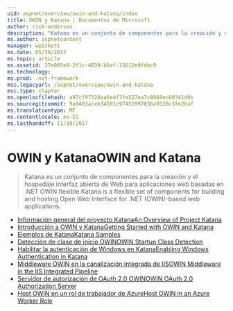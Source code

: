 ```yaml
---
uid: aspnet/overview/owin-and-katana/index
title: OWIN y Katana | Documentos de Microsoft
author: rick-anderson
description: "Katana es un conjunto de componentes para la creación y el hospedaje interfaz abierta de Web para aplicaciones web basadas en .NET OWIN flexible."
ms.author: aspnetcontent
manager: wpickett
ms.date: 05/30/2013
ms.topic: article
ms.assetid: 37e005e9-2f1c-4039-b6ef-15612e0fdbc9
ms.technology: 
ms.prod: .net-framework
msc.legacyurl: /aspnet/overview/owin-and-katana
msc.type: chapter
ms.openlocfilehash: a97cf97328ea6e4f7fe527ea7c9068ec60341d0b
ms.sourcegitcommit: 9a9483aceb34591c97451997036a9120c3fe2baf
ms.translationtype: MT
ms.contentlocale: es-ES
ms.lasthandoff: 11/10/2017
---
```

<a name="owin-and-katana"></a><span data-ttu-id="f2864-103">OWIN y Katana</span><span class="sxs-lookup"><span data-stu-id="f2864-103">OWIN and Katana</span></span>
====================
> <span data-ttu-id="f2864-104">Katana es un conjunto de componentes para la creación y el hospedaje interfaz abierta de Web para aplicaciones web basadas en .NET OWIN flexible.</span><span class="sxs-lookup"><span data-stu-id="f2864-104">Katana is a flexible set of components for building and hosting Open Web Interface for .NET (OWIN)-based web applications.</span></span>


- [<span data-ttu-id="f2864-105">Información general del proyecto Katana</span><span class="sxs-lookup"><span data-stu-id="f2864-105">An Overview of Project Katana</span></span>](an-overview-of-project-katana.md)
- [<span data-ttu-id="f2864-106">Introducción a OWIN y Katana</span><span class="sxs-lookup"><span data-stu-id="f2864-106">Getting Started with OWIN and Katana</span></span>](getting-started-with-owin-and-katana.md)
- [<span data-ttu-id="f2864-107">Ejemplos de Katana</span><span class="sxs-lookup"><span data-stu-id="f2864-107">Katana Samples</span></span>](katana-samples.md)
- [<span data-ttu-id="f2864-108">Detección de clase de inicio OWIN</span><span class="sxs-lookup"><span data-stu-id="f2864-108">OWIN Startup Class Detection</span></span>](owin-startup-class-detection.md)
- [<span data-ttu-id="f2864-109">Habilitar la autenticación de Windows en Katana</span><span class="sxs-lookup"><span data-stu-id="f2864-109">Enabling Windows Authentication in Katana</span></span>](enabling-windows-authentication-in-katana.md)
- [<span data-ttu-id="f2864-110">Middleware OWIN en la canalización integrada de IIS</span><span class="sxs-lookup"><span data-stu-id="f2864-110">OWIN Middleware in the IIS Integrated Pipeline</span></span>](owin-middleware-in-the-iis-integrated-pipeline.md)
- [<span data-ttu-id="f2864-111">Servidor de autorización de OAuth 2.0 OWIN</span><span class="sxs-lookup"><span data-stu-id="f2864-111">OWIN OAuth 2.0 Authorization Server</span></span>](owin-oauth-20-authorization-server.md)
- [<span data-ttu-id="f2864-112">Host OWIN en un rol de trabajador de Azure</span><span class="sxs-lookup"><span data-stu-id="f2864-112">Host OWIN in an Azure Worker Role</span></span>](host-owin-in-an-azure-worker-role.md)
